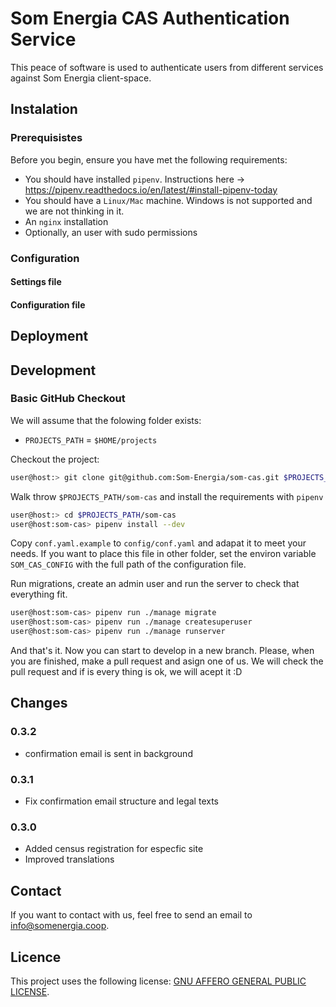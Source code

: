 # Som Energia CAS Authentication Service

This peace of software is used to authenticate users from different services against Som Energia client-space.

## Instalation

### Prerequisistes

Before you begin, ensure you have met the following requirements:
* You should have installed `pipenv`. Instructions here -> https://pipenv.readthedocs.io/en/latest/#install-pipenv-today
* You should have a `Linux/Mac` machine. Windows is not supported and we are not thinking in it.
* An `nginx` installation
* Optionally, an user with sudo permissions


### Configuration

#### Settings file
#### Configuration file

## Deployment


## Development

### Basic GitHub Checkout
We will assume that the folowing folder exists:

  * `PROJECTS_PATH` = `$HOME/projects`

Checkout the project:
```bash
user@host:> git clone git@github.com:Som-Energia/som-cas.git $PROJECTS_PATH/som-cas
```

Walk throw `$PROJECTS_PATH/som-cas` and install the requirements with `pipenv`
```bash
user@host:> cd $PROJECTS_PATH/som-cas
user@host:som-cas> pipenv install --dev
```

Copy `conf.yaml.example` to `config/conf.yaml` and adapat it to meet your needs.
If you want to place this file in other folder, set the environ variable `SOM_CAS_CONFIG` with the full path of the configuration file.

Run migrations, create an admin user and run the server to check that everything fit.
```bash
user@host:som-cas> pipenv run ./manage migrate
user@host:som-cas> pipenv run ./manage createsuperuser
user@host:som-cas> pipenv run ./manage runserver
```

And that's it. Now you can start to develop in a new branch. Please, when you are finished, make a pull request and asign one of us. We will check the pull request and if is every thing is ok, we will acept it :D

## Changes
### 0.3.2
* confirmation email is sent in background

### 0.3.1
* Fix confirmation email structure and legal texts

### 0.3.0
* Added census registration for especfic site
* Improved translations

## Contact
If you want to contact with us, feel free to send an email to <info@somenergia.coop>.

## Licence
This project uses the following license: [GNU AFFERO GENERAL PUBLIC LICENSE](LICENSE).
